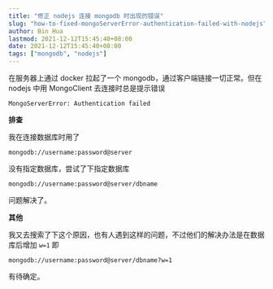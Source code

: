 ```yaml
---
title: "修正 nodejs 连接 mongodb 时出现的错误"
slug: "how-to-fixed-mongoServerError-authentication-failed-with-nodejs"
author: Bin Hua
lastmod: 2021-12-12T15:45:40+08:00
date: 2021-12-12T15:45:40+08:00
tags: ["mongodb", "nodejs"]
---
```


在服务器上通过 docker 拉起了一个 mongodb，通过客户端链接一切正常。但在 nodejs 中用 MongoClient 去连接时总是提示错误

```
MongoServerError: Authentication failed
```

**排查**

我在连接数据库时用了

```
mongodb://username:password@server
```

没有指定数据库，尝试了下指定数据库

```
mongodb://username:password@server/dbname
```

问题解决了。

**其他**

我又去搜索了下这个原因，也有人遇到这样的问题，不过他们的解决办法是在数据库后增加 `w=1` 即

```
mongodb://username:password@server/dbname?w=1
```

有待确定。
